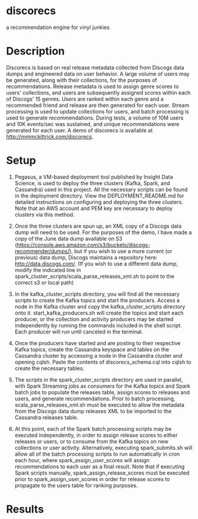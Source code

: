 # discorecs
a recommendation engine for vinyl junkies

# Description
Discorecs is based on real release metadata collected from Discogs data dumps and engineered data on user behavior. A large volume of users may be generated, along with their collections, for the purposes of recommendations. Release metadata is used to assign genre scores to users' collections, and users are subsequently assigned scores within each of Discogs' 15 genres. Users are ranked within each genre and a recommended friend and release are then generated for each user. Stream processing is used to update collections for users, and batch processing is used to generate recommendations. During tests, a volume of 10M users and 10K events/sec was sustained, and unique recommendations were generated for each user. A demo of discorecs is available at http://mmmckittrick.com/discorecs.

# Setup
1. Pegasus, a VM-based deployment tool published by Insight Data Science, is used to deploy the three clusters (Kafka, Spark, and Cassandra) used in this project. All the necessary scripts can be found in the deployment directory. View the DEPLOYMENT_README.md  for detailed instructions on configuring and deploying the three clusters. Note that an AWS account and PEM key are necessary to deploy clusters via this method.

2. Once the three clusters are spun up, an XML copy of a Discogs data dump will need to be used. For the purposes of the demo, I have made a copy of the June data dump available on S3 (https://console.aws.amazon.com/s3/buckets/discogs-recommender/dumps/), but if you wish to use a more current (or previous) data dump, Discogs maintains a repository here: http://data.discogs.com/. (If you wish to use a different data dump, modify the indicated line in spark_cluster_scripts/scala_parse_releases_xml.sh to point to the correct s3 or local path)

3. In the kafka_cluster_scripts directory, you will find all the necessary scripts to create the Kafka topics and start the producers. Access a node in the Kafka cluster and copy the kafka_cluster_scripts directory onto it. start_kafka_producers.sh will create the topics and start each producer, or the collection and activity producers may be started independently by running the commands included in the shell script. Each producer will run until canceled in the terminal.

4. Once the producers have started and are posting to their respective Kafka topics, create the Cassandra keyspace and tables on the Cassandra cluster by accessing a node in the Cassandra cluster and opening cqlsh. Paste the contents of discorecs_schema.cql
 into cqlsh to create the necessary tables.
 
5. The scripts in the spark_cluster_scripts directory are used in parallel, with Spark Streaming jobs as consumers for the Kafka topics and Spark batch jobs to populate the releases table, assign scores to releases and users, and generate recommendations. Prior to batch processing, scala_parse_releases_xml.sh must be executed to allow the metadata from the Discogs data dump releases XML to be imported to the Cassandra releases table.

6. At this point, each of the Spark batch processing scripts may be executed independently, in order to assign release scores to either releases or users, or to consume from the Kafka topics on new collections or user activity. Alternatively, executing spark_submits.sh will allow all of the batch processing scripts to run automatically in cron each hour, where spark_assign_user_scores will assign recommendations to each user as a final result. Note that if executing Spark scripts manually, spark_assign_release_scores must be executed prior to spark_assign_user_scores in order for release scores to propagate to the users table for ranking purposes.

# Results
